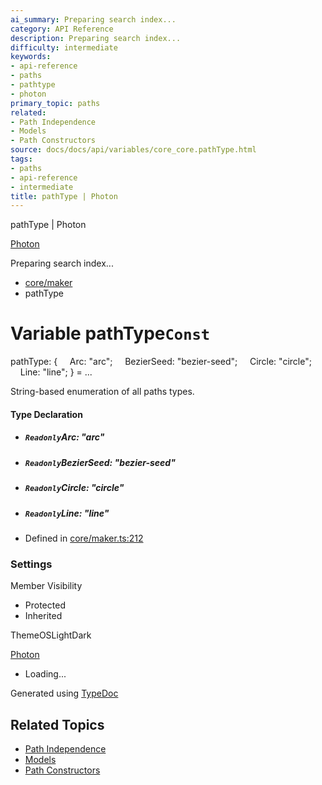 ```yaml
---
ai_summary: Preparing search index...
category: API Reference
description: Preparing search index...
difficulty: intermediate
keywords:
- api-reference
- paths
- pathtype
- photon
primary_topic: paths
related:
- Path Independence
- Models
- Path Constructors
source: docs/docs/api/variables/core_core.pathType.html
tags:
- paths
- api-reference
- intermediate
title: pathType | Photon
---
```

pathType | Photon

[Photon](../index.md)




Preparing search index...

* [core/maker](../modules/core_maker.md)
* pathType

# Variable pathType`Const`

pathType: {
    Arc: "arc";
    BezierSeed: "bezier-seed";
    Circle: "circle";
    Line: "line";
} = ...

String-based enumeration of all paths types.

#### Type Declaration

* ##### `Readonly`Arc: "arc"
* ##### `Readonly`BezierSeed: "bezier-seed"
* ##### `Readonly`Circle: "circle"
* ##### `Readonly`Line: "line"

* Defined in [core/maker.ts:212](https://github.com/mwhite454/photon/blob/main/packages/photon/src/core/maker.ts#L212)

### Settings

Member Visibility

* Protected
* Inherited

ThemeOSLightDark

[Photon](../index.md)

* Loading...

Generated using [TypeDoc](https://typedoc.org/)

## Related Topics

- [Path Independence](../index.md)
- [Models](../index.md)
- [Path Constructors](../index.md)
